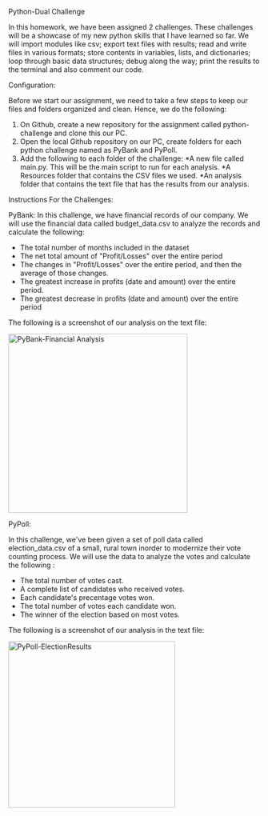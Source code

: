 Python-Dual Challenge

In this homework, we have been assigned 2 challenges. These challenges will be a showcase of my new python skills that I have learned so far.  We will import modules like csv; export text files with results; read and write files in various formats; store contents in variables, lists, and dictionaries; loop through basic data structures; debug along the way; print the results to the terminal and also comment our code. 


Configuration: 

Before we start our assignment, we need to take a few steps to keep our files and folders organized and clean. Hence, we do the following:

1. On Github, create a new repository for the assignment called python-challenge and clone this our PC. 
2. Open the local Github repository on our PC, create folders for each python challenge named as PyBank and PyPoll.
3. Add the following to each folder of the challenge:
     *A new file called main.py. This will be the main script to run for each analysis.
     *A Resources folder that contains the CSV files we used. 
     *An analysis folder that contains the text file that has the results from our analysis.




Instructions For the Challenges:

PyBank:
In this challenge, we have financial records of our company. We will use the financial data called budget_data.csv to analyze the records and calculate the following:

   * The total number of months included in the dataset
   * The net total amount of "Profit/Losses" over the entire period
   * The changes in "Profit/Losses" over the entire period, and then the average of those changes.
   * The greatest increase in profits (date and amount) over the entire period.
   * The greatest decrease in profits (date and amount) over the entire period
 
 The following is a screenshot of our analysis on the text file:



<img width="358" alt="PyBank-Financial Analysis" src="https://user-images.githubusercontent.com/105648049/177217118-670fea20-9eb7-4737-bce3-56ae5908f1a4.png">
 



PyPoll:

In this challenge, we've been given a set of poll data called election_data.csv of a small, rural town inorder to modernize their vote counting process. We will use the data to analyze the votes and calculate the following :
     
 * The total number of votes cast.
 * A complete list of candidates who received votes.
 * Each candidate's precentage votes won.
 * The total number of votes each candidate won.
 * The winner of the election based on most votes. 
     

The following is a screenshot of our analysis in the text file:

<img width="333" alt="PyPoll-ElectionResults" src="https://user-images.githubusercontent.com/105648049/177217876-fcf82ebb-00da-445c-b44f-9b5eff8b46a7.png">




